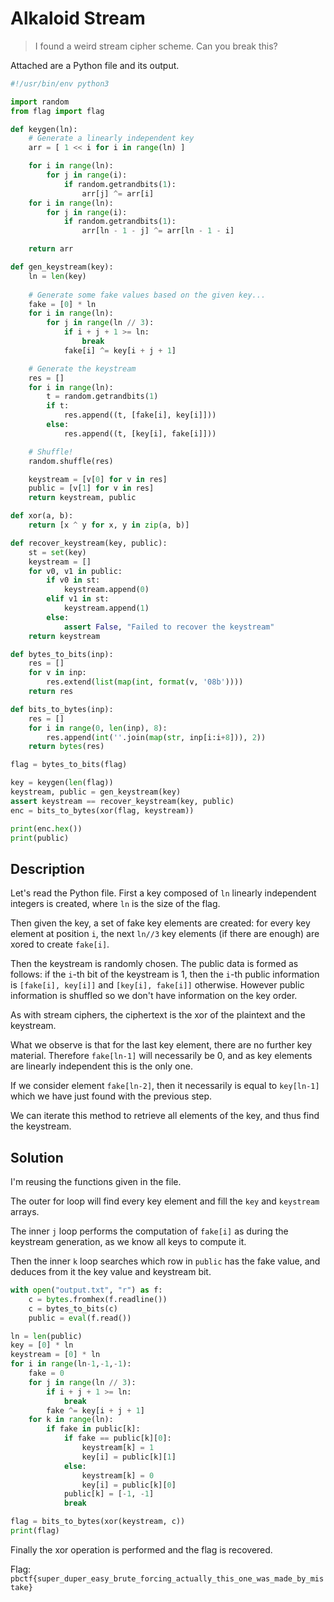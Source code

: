 # Alkaloid Stream

> I found a weird stream cipher scheme. Can you break this?

Attached are a Python file and its output.

```python
#!/usr/bin/env python3

import random
from flag import flag

def keygen(ln):
    # Generate a linearly independent key
    arr = [ 1 << i for i in range(ln) ]

    for i in range(ln):
        for j in range(i):
            if random.getrandbits(1):
                arr[j] ^= arr[i]
    for i in range(ln):
        for j in range(i):
            if random.getrandbits(1):
                arr[ln - 1 - j] ^= arr[ln - 1 - i]

    return arr

def gen_keystream(key):
    ln = len(key)
    
    # Generate some fake values based on the given key...
    fake = [0] * ln
    for i in range(ln):
        for j in range(ln // 3):
            if i + j + 1 >= ln:
                break
            fake[i] ^= key[i + j + 1]

    # Generate the keystream
    res = []
    for i in range(ln):
        t = random.getrandbits(1)
        if t:
            res.append((t, [fake[i], key[i]]))
        else:
            res.append((t, [key[i], fake[i]]))

    # Shuffle!
    random.shuffle(res)

    keystream = [v[0] for v in res]
    public = [v[1] for v in res]
    return keystream, public

def xor(a, b):
    return [x ^ y for x, y in zip(a, b)]

def recover_keystream(key, public):
    st = set(key)
    keystream = []
    for v0, v1 in public:
        if v0 in st:
            keystream.append(0)
        elif v1 in st:
            keystream.append(1)
        else:
            assert False, "Failed to recover the keystream"
    return keystream

def bytes_to_bits(inp):
    res = []
    for v in inp:
        res.extend(list(map(int, format(v, '08b'))))
    return res

def bits_to_bytes(inp):
    res = []
    for i in range(0, len(inp), 8):
        res.append(int(''.join(map(str, inp[i:i+8])), 2))
    return bytes(res)

flag = bytes_to_bits(flag)

key = keygen(len(flag))
keystream, public = gen_keystream(key)
assert keystream == recover_keystream(key, public)
enc = bits_to_bytes(xor(flag, keystream))

print(enc.hex())
print(public)
```

## Description

Let's read the Python file.
First a key composed of `ln` linearly independent integers is created, where `ln` is the size of the flag.

Then given the key, a set of fake key elements are created: for every key element at position `i`, the next `ln//3` key elements (if there are enough) are xored to create `fake[i]`.

Then the keystream is randomly chosen.
The public data is formed as follows: if the `i`-th bit of the keystream is 1, then the `i`-th public information is `[fake[i], key[i]]` and `[key[i], fake[i]]` otherwise.
However public information is shuffled so we don't have information on the key order.

As with stream ciphers, the ciphertext is the xor of the plaintext and the keystream.

What we observe is that for the last key element, there are no further key material. Therefore `fake[ln-1]` will necessarily be 0, and as key elements are linearly independent this is the only one.

If we consider element `fake[ln-2]`, then it necessarily is equal to `key[ln-1]` which we have just found with the previous step.

We can iterate this method to retrieve all elements of the key, and thus find the keystream. 

## Solution

I'm reusing the functions given in the file.

The outer for loop will find every key element and fill the `key` and `keystream` arrays.

The inner `j` loop performs the computation of `fake[i]` as during the keystream generation, as we know all keys to compute it.

Then the inner `k` loop searches which row in `public` has the fake value, and deduces from it the key value and keystream bit.

```python
with open("output.txt", "r") as f:
    c = bytes.fromhex(f.readline())
    c = bytes_to_bits(c)
    public = eval(f.read())

ln = len(public)
key = [0] * ln
keystream = [0] * ln
for i in range(ln-1,-1,-1):
    fake = 0
    for j in range(ln // 3):
        if i + j + 1 >= ln:
            break
        fake ^= key[i + j + 1]
    for k in range(ln):
        if fake in public[k]:
            if fake == public[k][0]:
                keystream[k] = 1
                key[i] = public[k][1]
            else:
                keystream[k] = 0
                key[i] = public[k][0]
            public[k] = [-1, -1]
            break

flag = bits_to_bytes(xor(keystream, c))
print(flag)
```

Finally the xor operation is performed and the flag is recovered.

Flag: `pbctf{super_duper_easy_brute_forcing_actually_this_one_was_made_by_mistake}`
